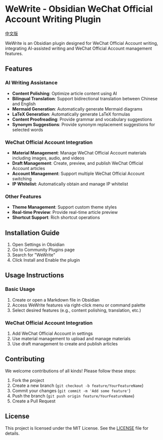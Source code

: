 # WeWrite - Obsidian WeChat Official Account Writing Plugin

[中文版](README_CN.md)

WeWrite is an Obsidian plugin designed for WeChat Official Account writing, integrating AI-assisted writing and WeChat Official Account management features.

## Features

### AI Writing Assistance
- **Content Polishing**: Optimize article content using AI
- **Bilingual Translation**: Support bidirectional translation between Chinese and English
- **Mermaid Generation**: Automatically generate Mermaid diagrams
- **LaTeX Generation**: Automatically generate LaTeX formulas
- **Content Proofreading**: Provide grammar and vocabulary suggestions
- **Synonym Suggestions**: Provide synonym replacement suggestions for selected words

### WeChat Official Account Integration
- **Material Management**: Manage WeChat Official Account materials including images, audio, and videos
- **Draft Management**: Create, preview, and publish WeChat Official Account articles
- **Account Management**: Support multiple WeChat Official Account switching
- **IP Whitelist**: Automatically obtain and manage IP whitelist

### Other Features
- **Theme Management**: Support custom theme styles
- **Real-time Preview**: Provide real-time article preview
- **Shortcut Support**: Rich shortcut operations

## Installation Guide

1. Open Settings in Obsidian
2. Go to Community Plugins page
3. Search for "WeWrite"
4. Click Install and Enable the plugin

## Usage Instructions

### Basic Usage
1. Create or open a Markdown file in Obsidian
2. Access WeWrite features via right-click menu or command palette
3. Select desired features (e.g., content polishing, translation, etc.)

### WeChat Official Account Integration
1. Add WeChat Official Account in settings
2. Use material management to upload and manage materials
3. Use draft management to create and publish articles

## Contributing

We welcome contributions of all kinds! Please follow these steps:

1. Fork the project
2. Create a new branch (`git checkout -b feature/YourFeatureName`)
3. Commit your changes (`git commit -m 'Add some feature'`)
4. Push the branch (`git push origin feature/YourFeatureName`)
5. Create a Pull Request

## License

This project is licensed under the MIT License. See the [LICENSE](LICENSE) file for details.
